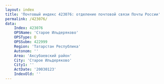 ```yaml
---
layout: index
title: 'Почтовый индекс 423076: отделение почтовой связи Почты России'
permalink: /423076/
data:
    Index: 423076
    OPSName: 'Старое Ильдеряково'
    OPSType: О
    OPSSubm: 422999
    Region: 'Татарстан Республика'
    Autonom: ''
    Area: 'Аксубаевский район'
    City: 'Старое Ильдеряково'
    City1: ''
    ActDate: '20030123'
    IndexOld: ''
---
```

